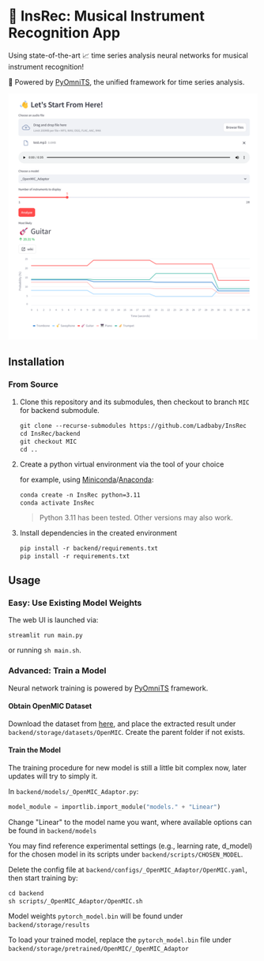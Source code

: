 # 🎹 InsRec: Musical Instrument Recognition App

Using state-of-the-art 📈 time series analysis neural networks for musical instrument recognition!

🚀 Powered by [PyOmniTS](https://github.com/Ladbaby/PyOmniTS), the unified framework for time series analysis.

![](images/screenshot_MIC.png)

## Installation

### From Source

1. Clone this repository and its submodules, then checkout to branch `MIC` for backend submodule.

    ```shell
    git clone --recurse-submodules https://github.com/Ladbaby/InsRec
    cd InsRec/backend
    git checkout MIC
    cd ..
    ```

2. Create a python virtual environment via the tool of your choice

    for example, using [Miniconda](https://docs.conda.io/en/latest/miniconda.html)/[Anaconda](https://www.anaconda.com/):

    ```shell
    conda create -n InsRec python=3.11
    conda activate InsRec
    ```

    > Python 3.11 has been tested. Other versions may also work.

3. Install dependencies in the created environment

    ```shell
    pip install -r backend/requirements.txt
    pip install -r requirements.txt
    ```

## Usage

### Easy: Use Existing Model Weights

The web UI is launched via:

```shell
streamlit run main.py
```

or running `sh main.sh`.

### Advanced: Train a Model

Neural network training is powered by [PyOmniTS](https://github.com/Ladbaby/PyOmniTS) framework.

#### Obtain OpenMIC Dataset

Download the dataset from [here](https://zenodo.org/records/1432913), and place the extracted result under `backend/storage/datasets/OpenMIC`.
Create the parent folder if not exists.

#### Train the Model

The training procedure for new model is still a little bit complex now, later updates will try to simply it.

In `backend/models/_OpenMIC_Adaptor.py`:

```python
model_module = importlib.import_module("models." + "Linear")
```

Change "Linear" to the model name you want, where available options can be found in `backend/models`

You may find reference experimental settings (e.g., learning rate, d_model) for the chosen model in its scripts under `backend/scripts/CHOSEN_MODEL`.

Delete the config file at `backend/configs/_OpenMIC_Adaptor/OpenMIC.yaml`, then start training by:

```shell
cd backend
sh scripts/_OpenMIC_Adaptor/OpenMIC.sh
```

Model weights `pytorch_model.bin` will be found under `backend/storage/results`

To load your trained model, replace the `pytorch_model.bin` file under `backend/storage/pretrained/OpenMIC/_OpenMIC_Adaptor`
